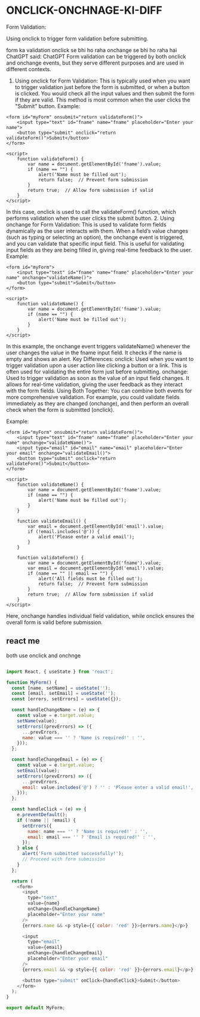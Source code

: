 # ONCLICK-ONCHNAGE-KI-DIFF

Form Validation:

Using onclick to trigger form validation before submitting.

form ka validation onclick se bhi ho raha onchange se bhi ho raha hai
ChatGPT said:
ChatGPT
Form validation can be triggered by both onclick and onchange events, but they serve different purposes and are used in different contexts.

1. Using onclick for Form Validation:
This is typically used when you want to trigger validation just before the form is submitted, or when a button is clicked.
You would check all the input values and then submit the form if they are valid.
This method is most common when the user clicks the "Submit" button.
Example:

```
<form id="myForm" onsubmit="return validateForm()">
    <input type="text" id="fname" name="fname" placeholder="Enter your name">
    <button type="submit" onclick="return validateForm()">Submit</button>
</form>

<script>
    function validateForm() {
        var name = document.getElementById('fname').value;
        if (name == "") {
            alert('Name must be filled out');
            return false;  // Prevent form submission
        }
        return true;  // Allow form submission if valid
    }
</script>
```

In this case, onclick is used to call the validateForm() function, which performs validation when the user clicks the submit button.
2. Using onchange for Form Validation:
This is used to validate form fields dynamically as the user interacts with them.
When a field’s value changes (such as typing or selecting an option), the onchange event is triggered, and you can validate that specific input field.
This is useful for validating input fields as they are being filled in, giving real-time feedback to the user.
Example:

```
<form id="myForm">
    <input type="text" id="fname" name="fname" placeholder="Enter your name" onchange="validateName()">
    <button type="submit">Submit</button>
</form>

<script>
    function validateName() {
        var name = document.getElementById('fname').value;
        if (name == "") {
            alert('Name must be filled out');
        }
    }
</script>
```


In this example, the onchange event triggers validateName() whenever the user changes the value in the fname input field. It checks if the name is empty and shows an alert.
Key Differences:
onclick: Used when you want to trigger validation upon a user action like clicking a button or a link. This is often used for validating the entire form just before submitting.
onchange: Used to trigger validation as soon as the value of an input field changes. It allows for real-time validation, giving the user feedback as they interact with the form fields.
Using Both Together:
You can combine both events for more comprehensive validation. For example, you could validate fields immediately as they are changed (onchange), and then perform an overall check when the form is submitted (onclick).

Example:

```
<form id="myForm" onsubmit="return validateForm()">
    <input type="text" id="fname" name="fname" placeholder="Enter your name" onchange="validateName()">
    <input type="email" id="email" name="email" placeholder="Enter your email" onchange="validateEmail()">
    <button type="submit" onclick="return validateForm()">Submit</button>
</form>

<script>
    function validateName() {
        var name = document.getElementById('fname').value;
        if (name == "") {
            alert('Name must be filled out');
        }
    }

    function validateEmail() {
        var email = document.getElementById('email').value;
        if (!email.includes('@')) {
            alert('Please enter a valid email');
        }
    }

    function validateForm() {
        var name = document.getElementById('fname').value;
        var email = document.getElementById('email').value;
        if (name == "" || email == "") {
            alert('All fields must be filled out');
            return false;  // Prevent form submission
        }
        return true;  // Allow form submission if valid
    }
</script>
```

Here, onchange handles individual field validation, while onclick ensures the overall form is valid before submission.

## react me 
both use onclick and onchnge

```react.js

import React, { useState } from 'react';

function MyForm() {
  const [name, setName] = useState('');
  const [email, setEmail] = useState('');
  const [errors, setErrors] = useState({});

  const handleChangeName = (e) => {
    const value = e.target.value;
    setName(value);
    setErrors((prevErrors) => ({
      ...prevErrors,
      name: value === '' ? 'Name is required!' : '',
    }));
  };

  const handleChangeEmail = (e) => {
    const value = e.target.value;
    setEmail(value);
    setErrors((prevErrors) => ({
      ...prevErrors,
      email: value.includes('@') ? '' : 'Please enter a valid email!',
    }));
  };

  const handleClick = (e) => {
    e.preventDefault();
    if (!name || !email) {
      setErrors({
        name: name === '' ? 'Name is required!' : '',
        email: email === '' ? 'Email is required!' : '',
      });
    } else {
      alert('Form submitted successfully!');
      // Proceed with form submission
    }
  };

  return (
    <form>
      <input
        type="text"
        value={name}
        onChange={handleChangeName}
        placeholder="Enter your name"
      />
      {errors.name && <p style={{ color: 'red' }}>{errors.name}</p>}

      <input
        type="email"
        value={email}
        onChange={handleChangeEmail}
        placeholder="Enter your email"
      />
      {errors.email && <p style={{ color: 'red' }}>{errors.email}</p>}

      <button type="submit" onClick={handleClick}>Submit</button>
    </form>
  );
}

export default MyForm;
```
